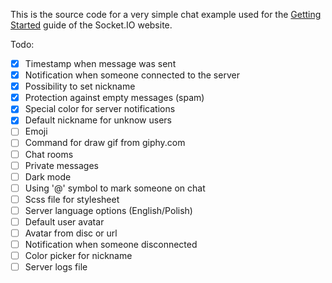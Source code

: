 This is the source code for a very simple chat example used for
the [Getting Started](http://socket.io/get-started/chat/) guide
of the Socket.IO website.


Todo:
- [x] Timestamp when message was sent
- [x] Notification when someone connected to the server
- [x] Possibility to set nickname
- [x] Protection against empty messages (spam)
- [x] Special color for server notifications
- [x] Default nickname for unknow users
- [ ] Emoji
- [ ] Command for draw gif from giphy.com
- [ ] Chat rooms
- [ ] Private messages
- [ ] Dark mode
- [ ] Using '@' symbol to mark someone on chat
- [ ] Scss file for stylesheet
- [ ] Server language options (English/Polish)
- [ ] Default user avatar
- [ ] Avatar from disc or url
- [ ] Notification when someone disconnected
- [ ] Color picker for nickname
- [ ] Server logs file